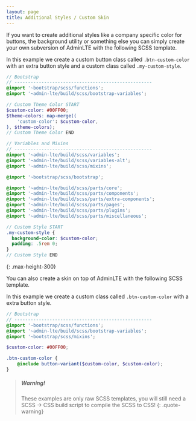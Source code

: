```yaml
---
layout: page
title: Additional Styles / Custom Skin
---
```


If you want to create additional styles like a company specific color for buttons, the background utility or something
else you can simply create your own subversion of AdminLTE with the following SCSS template.

In this example we create a custom button class called `.btn-custom-color` with an extra button style and a custom class
called `.my-custom-style`.

```scss
// Bootstrap
// ---------------------------------------------------
@import '~bootstrap/scss/functions';
@import '~admin-lte/build/scss/bootstrap-variables';

// Custom Theme Color START
$custom-color: #00FF00;
$theme-colors: map-merge((
    'custom-color': $custom-color,
), $theme-colors);
// Custom Theme Color END

// Variables and Mixins
// ---------------------------------------------------
@import '~admin-lte/build/scss/variables';
@import '~admin-lte/build/scss/variables-alt';
@import '~admin-lte/build/scss/mixins';

@import '~bootstrap/scss/bootstrap';

@import '~admin-lte/build/scss/parts/core';
@import '~admin-lte/build/scss/parts/components';
@import '~admin-lte/build/scss/parts/extra-components';
@import '~admin-lte/build/scss/parts/pages';
@import '~admin-lte/build/scss/parts/plugins';
@import '~admin-lte/build/scss/parts/miscellaneous';

// Custom Style START
.my-custom-style {
  background-color: $custom-color;
  padding: .5rem 0;
}
// Custom Style END
```

{: .max-height-300}

You can also create a skin on top of AdminLTE with the following SCSS template.

In this example we create a custom class called `.btn-custom-color` with a extra button style.

```scss
// Bootstrap
// ---------------------------------------------------
@import '~bootstrap/scss/functions';
@import '~admin-lte/build/scss/bootstrap-variables';
@import '~bootstrap/scss/mixins';

$custom-color: #00FF00;

.btn-custom-color {
    @include button-variant($custom-color, $custom-color);
}
```

> ##### Warning!
> These examples are only raw SCSS templates, you will still need a SCSS -> CSS build script to compile the SCSS to CSS!
> {: .quote-warning}
